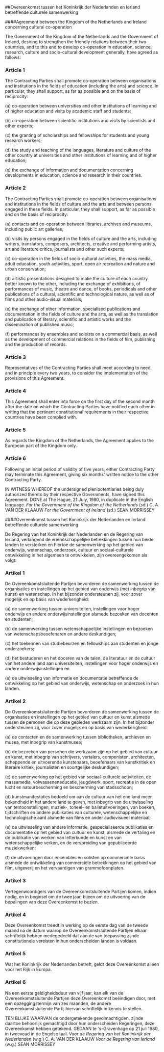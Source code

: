 <meta http-equiv='Content-Type' content='text/html; charset=utf-8' />

##Overeenkomst tussen het Koninkrijk der Nederlanden en Ierland betreffende culturele samenwerking

####Agreement between the Kingdom of the Netherlands and Ireland concerning cultural co-operation

The Government of the Kingdom of the Netherlands and the Government of Ireland, desiring to strengthen the friendly relations between their two countries, and to this end to develop co-operation in education, science, research, culture and socio-cultural development generally, have agreed as follows:    

### Article  1  

The Contracting Parties shall promote co-operation between organisations and institutions in the fields of education (including the arts) and science. In particular, they shall support, as far as possible and on the basis of reciprocity: 

(a) co-operation between universities and other institutions of learning and of higher education and visits by academic staff and students;  

(b) co-operation between scientific institutions and visits by scientists and other experts;  

(c) the granting of scholarships and fellowships for students and young research workers;  

(d) the study and teaching of the languages, literature and culture of the other country at universities and other institutions of learning and of higher education;  

(e) the exchange of information and documentation concerning developments in education, science and research in their countries.    

### Article  2  

The Contracting Parties shall promote co-operation between organisations and institutions in the fields of culture and the arts and between persons engaged in these fields. In particular, they shall support, as far as possible and on the basis of reciprocity: 

(a) contacts and co-operation between libraries, archives and museums, including public art galleries;  

(b) visits by persons engaged in the fields of culture and the arts, including writers, translators, composers, architects, creative and performing artists, art and literature critics, journalists and other such experts;  

(c) co-operation in the fields of socio-cultural activities, the mass media, adult education, youth activities, sport, open air recreation and nature and urban conservation;  

(d) artistic presentations designed to make the culture of each country better known to the other, including the exchange of exhibitions, of performances of music, theatre and dance, of books, periodicals and other publications of a cultural, scientific and technological nature, as well as of films and other audio-visual materials;  

(e) the exchange of other information, specialised publications and documentation in the fields of culture and the arts, as well as the translation and publication of literary, scientific and artistic works and the dissemination of published music;  

(f) performances by ensembles and soloists on a commercial basis, as well as the development of commercial relations in the fields of film, publishing and the production of records.    

### Article  3  

Representatives of the Contracting Parties shall meet according to need, and in principle every two years, to consider the implementation of the provisions of this Agreement.  

### Article  4  

This Agreement shall enter into force on the first day of the second month after the date on which the Contracting Parties have notified each other in writing that the pertinent constitutional requirements in their respective countries have been complied with.  

### Article  5  

As regards the Kingdom of the Netherlands, the Agreement applies to the European part of the Kingdom only.  

### Article  6  

Following an initial period of validity of five years, either Contracting Party may terminate this Agreement, giving six months' written notice to the other Contracting Party.  

IN WITNESS WHEREOF the undersigned plenipotentiaries being duly authorized thereto by their respective Governments, have signed this Agreement. DONE at The Hague, 21 July, 1980, in duplicate in the English language.  *For the Government of the Kingdom of the Netherlands*  (sd.) C. A. VAN DER KLAAUW  *For the Government of Ireland*  (sd.) SEAN MORRISSEY  

####Overeenkomst tussen het Koninkrijk der Nederlanden en Ierland betreffende culturele samenwerking

De Regering van het Koninkrijk der Nederlanden en de Regering van Ierland, verlangend de vriendschappelijke betrekkingen tussen hun beide landen te versterken en hiertoe de samenwerking op het gebied van onderwijs, wetenschap, onderzoek, cultuur en sociaal-culturele ontwikkeling in het algemeen te ontwikkelen, zijn overeengekomen als volgt:    

### Artikel  1  

De Overeenkomstsluitende Partijen bevorderen de samenwerking tussen de organisaties en instellingen op het gebied van onderwijs (met inbegrip van kunst) en wetenschap. In het bijzonder ondersteunen zij, voor zover mogelijk en op basis van wederkerigheid: 

(a) de samenwerking tussen universiteiten, instellingen voor hoger onderwijs en andere onderwijsinstellingen alsmede bezoeken van docenten en studenten;  

(b) de samenwerking tussen wetenschappelijke instellingen en bezoeken van wetenschapsbeoefenaren en andere deskundigen;  

(c) het toekennen van studiebeurzen en fellowships aan studenten en jonge onderzoekers;  

(d) het bestuderen en het doceren van de talen, de literatuur en de cultuur van het andere land aan universiteiten, instellingen voor hoger onderwijs en andere onderwijsinstellingen en  

(e) de uitwisseling van informatie en documentatie betreffende de ontwikkeling op het gebied van onderwijs, wetenschap en onderzoek in hun landen.    

### Artikel  2  

De Overeenkomstsluitende Partijen bevorderen de samenwerking tussen de organisaties en instellingen op het gebied van cultuur en kunst alsmede tussen de personen die op deze gebieden werkzaam zijn. In het bijzonder ondersteunen zij, voor zover mogelijk en op basis van wederkerigheid: 

(a) de contacten en de samenwerking tussen bibliotheken, archieven en musea, met inbegrip van kunstmusea;  

(b) de bezoeken van personen die werkzaam zijn op het gebied van cultuur en kunst, met inbegrip van schrijvers, vertalers, componisten, architecten, scheppende en uitvoerende kunstenaars, beoefenaars van kunstkritiek en literaire kritiek, journalisten en soortgelijke deskundigen;  

(c) de samenwerking op het gebied van sociaal-culturele activiteiten, de massamedia, volwasseneneducatie, jeugdwerk, sport, recreatie in de open lucht en natuurbescherming en bescherming van stadsschoon;  

(d) kunstmanifestaties bedoeld om aan de cultuur van het ene land meer bekendheid in het andere land te geven, met inbegrip van de uitwisseling van tentoonstellingen, muziek-, toneel- en balletuitvoeringen, van boeken, tijdschriften en andere publikaties van culturele, wetenschappelijke en technologische aard alsmede van films en ander audiovisueel materiaal;  

(e) de uitwisseling van andere informatie, gespecialiseerde publikaties en documentatie op het gebied van cultuur en kunst, alsmede de vertaling en de publikatie van werken van letterkunde en kunst en van wetenschappelijke verken, en de verspreiding van gepubliceerde muziekwerken;  

(f) de uitvoeringen door ensembles en solisten op commerciële basis alsmede de ontwikkeling van commerciële betrekkingen op het gebied van film, uitgeverij en het vervaardigen van grammofoonplaten.    

### Artikel  3  

Vertegenwoordigers van de Overeenkomstsluitende Partijen komen, indien nodig, en in beginsel om de twee jaar, bijeen om de uitvoering van de bepalingen van deze Overeenkomst te bezien.  

### Artikel  4  

Deze Overeenkomst treedt in werking op de eerste dag van de tweede maand na de datum waarop de Overeenkomstsluitende Partijen elkaar schriftelijk hebben medegedeeld dat aan de van toepassing zijnde constitutionele vereisten in hun onderscheiden landen is voldaan.  

### Artikel  5  

Wat het Koninkrijk der Nederlanden betreft, geldt deze Overeenkomst alleen voor het Rijk in Europa.  

### Artikel  6  

Na een eerste geldigheidsduur van vijf jaar, kan elk van de Overeenkomstsluitende Partijen deze Overeenkomst beëindigen door, met een opzeggingstermijn van zes maanden, de andere Overeenkomstsluitende Partij hiervan schriftelijk in kennis te stellen.  

TEN BLIJKE WAARVAN de ondergetekende gevolmachtigden, zijnde daartoe behoorlijk gemachtigd door hun onderscheiden Regeringen, deze Overeenkomst hebben getekend. GEDAAN te 's-Gravenhage op 21 juli 1980, in tweevoud in de Engelse taal.  *Voor de Regering van het Konιinkrijk der Nederlanden*  (w.g.) C. A. VAN DER KLAAUW  *Voor de Regering van Ierland*  (w.g.) SEAN MORRISSEY  

